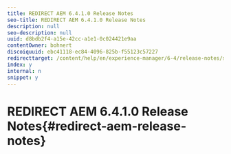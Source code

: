 ```yaml
---
title: REDIRECT AEM 6.4.1.0 Release Notes
seo-title: REDIRECT AEM 6.4.1.0 Release Notes
description: null
seo-description: null
uuid: d8bdb2f4-a15e-42cc-a1e1-0c024421e9aa
contentOwner: bohnert
discoiquuid: ebc41118-ec84-4096-825b-f55123c57227
redirecttarget: /content/help/en/experience-manager/6-4/release-notes/sp-release-notes
index: y
internal: n
snippet: y
---
```


# REDIRECT AEM 6.4.1.0 Release Notes{#redirect-aem-release-notes}

